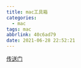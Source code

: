 ```yaml
---
title: mac工具箱
categories:
  - mac
tags: mac
abbrlink: 40c6ad79
date: 2021-06-28 22:52:21
---
```


[传送门](https://www.yuque.com/jianying-8bux1/mt5ny0/ic6tqk)

